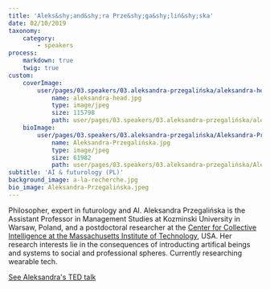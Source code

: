 ```yaml
---
title: 'Aleks&shy;and&shy;ra Prze&shy;ga&shy;liń&shy;ska'
date: 02/10/2019
taxonomy:
    category:
        - speakers
process:
    markdown: true
    twig: true
custom:
    coverImage:
        user/pages/03.speakers/03.aleksandra-przegalińska/aleksandra-head.jpg:
            name: aleksandra-head.jpg
            type: image/jpeg
            size: 115798
            path: user/pages/03.speakers/03.aleksandra-przegalińska/aleksandra-head.jpg.jpg
    bioImage:
        user/pages/03.speakers/03.aleksandra-przegalińska/Aleksandra-Przegalińska.jpg:
            name: Aleksandra-Przegalińska.jpg
            type: image/jpeg
            size: 61982
            path: user/pages/03.speakers/03.aleksandra-przegalińska/Aleksandra-Przegalińska.jpg
subtitle: 'AI & futurology (PL)'
background_image: a-la-recherche.jpg
bio_image: Aleksandra-Przegalińska.jpeg
---
```


Philosopher, expert in futurology and AI.
Aleksandra Przegalińska is the Assistant Professor in Management Studies at Kozminski University in Warsaw, Poland, and a postdoctoral researcher at the [Center for Collective Intelligence at the Massachusetts Institute of Technology](https://cci.mit.edu/), USA. Her research interests lie in the consequences of introducting artifical beings and systems to social and professional spheres. Currently researching wearable tech.

[See Aleksandra's TED talk](https://www.youtube.com/watch?v=FfLYZ1q-IwM)

